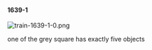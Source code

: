 #### 1639-1
![train-1639-1-0.png](https://github.com/lil-lab/nlvr/raw/master/nlvr/train/images/48/train-1639-1-0.png "train-1639-1-0.png")

one of the grey square has exactly five objects
